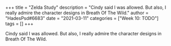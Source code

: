 +++
title = "Zelda Study"
description = "Cindy said I was allowed. But also, I really admire the character designs in Breath Of The Wild."
author = "HadesPsd#6683"
date = "2021-03-11"
categories = ["Week 10: TODO"]
tags = []
+++

Cindy said I was allowed. But also, I really admire the character designs in Breath Of The Wild.
